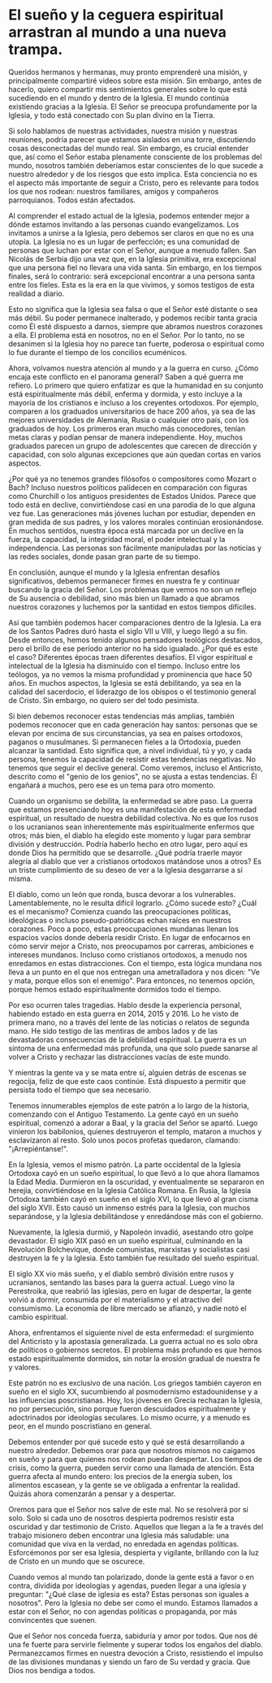 # El sueño y la ceguera espiritual arrastran al mundo a una nueva trampa.  

Queridos hermanos y hermanas, muy pronto emprenderé una misión, y principalmente compartiré videos sobre esta misión. Sin embargo, antes de hacerlo, quiero compartir mis sentimientos generales sobre lo que está sucediendo en el mundo y dentro de la Iglesia. El mundo continúa existiendo gracias a la Iglesia. El Señor se preocupa profundamente por la Iglesia, y todo está conectado con Su plan divino en la Tierra.  

Si solo hablamos de nuestras actividades, nuestra misión y nuestras reuniones, podría parecer que estamos aislados en una torre, discutiendo cosas desconectadas del mundo real. Sin embargo, es crucial entender que, así como el Señor estaba plenamente consciente de los problemas del mundo, nosotros también deberíamos estar conscientes de lo que sucede a nuestro alrededor y de los riesgos que esto implica. Esta conciencia no es el aspecto más importante de seguir a Cristo, pero es relevante para todos los que nos rodean: nuestros familiares, amigos y compañeros parroquianos. Todos están afectados.  

Al comprender el estado actual de la Iglesia, podemos entender mejor a dónde estamos invitando a las personas cuando evangelizamos. Los invitamos a unirse a la Iglesia, pero debemos ser claros en que no es una utopía. La Iglesia no es un lugar de perfección; es una comunidad de personas que luchan por estar con el Señor, aunque a menudo fallen. San Nicolás de Serbia dijo una vez que, en la Iglesia primitiva, era excepcional que una persona fiel no llevara una vida santa. Sin embargo, en los tiempos finales, será lo contrario: será excepcional encontrar a una persona santa entre los fieles. Esta es la era en la que vivimos, y somos testigos de esta realidad a diario.  

Esto no significa que la Iglesia sea falsa o que el Señor esté distante o sea más débil. Su poder permanece inalterado, y podemos recibir tanta gracia como Él esté dispuesto a darnos, siempre que abramos nuestros corazones a ella. El problema está en nosotros, no en el Señor. Por lo tanto, no se desanimen si la Iglesia hoy no parece tan fuerte, poderosa o espiritual como lo fue durante el tiempo de los concilios ecuménicos.  

Ahora, volvamos nuestra atención al mundo y a la guerra en curso. ¿Cómo encaja este conflicto en el panorama general? Saben a qué guerra me refiero. Lo primero que quiero enfatizar es que la humanidad en su conjunto está espiritualmente más débil, enferma y dormida, y esto incluye a la mayoría de los cristianos e incluso a los creyentes ortodoxos. Por ejemplo, comparen a los graduados universitarios de hace 200 años, ya sea de las mejores universidades de Alemania, Rusia o cualquier otro país, con los graduados de hoy. Los primeros eran mucho más conocedores, tenían metas claras y podían pensar de manera independiente. Hoy, muchos graduados parecen un grupo de adolescentes que carecen de dirección y capacidad, con solo algunas excepciones que aún quedan cortas en varios aspectos.  

¿Por qué ya no tenemos grandes filósofos o compositores como Mozart o Bach? Incluso nuestros políticos palidecen en comparación con figuras como Churchill o los antiguos presidentes de Estados Unidos. Parece que todo está en declive, convirtiéndose casi en una parodia de lo que alguna vez fue. Las generaciones más jóvenes luchan por estudiar, dependen en gran medida de sus padres, y los valores morales continúan erosionándose. En muchos sentidos, nuestra época está marcada por un declive en la fuerza, la capacidad, la integridad moral, el poder intelectual y la independencia. Las personas son fácilmente manipuladas por las noticias y las redes sociales, donde pasan gran parte de su tiempo.  

En conclusión, aunque el mundo y la Iglesia enfrentan desafíos significativos, debemos permanecer firmes en nuestra fe y continuar buscando la gracia del Señor. Los problemas que vemos no son un reflejo de Su ausencia o debilidad, sino más bien un llamado a que abramos nuestros corazones y luchemos por la santidad en estos tiempos difíciles.  

Así que también podemos hacer comparaciones dentro de la Iglesia. La era de los Santos Padres duró hasta el siglo VII u VIII, y luego llegó a su fin. Desde entonces, hemos tenido algunos pensadores teológicos destacados, pero el brillo de ese período anterior no ha sido igualado. ¿Por qué es este el caso? Diferentes épocas traen diferentes desafíos. El vigor espiritual e intelectual de la Iglesia ha disminuido con el tiempo. Incluso entre los teólogos, ya no vemos la misma profundidad y prominencia que hace 50 años. En muchos aspectos, la Iglesia se está debilitando, ya sea en la calidad del sacerdocio, el liderazgo de los obispos o el testimonio general de Cristo. Sin embargo, no quiero ser del todo pesimista.  

Si bien debemos reconocer estas tendencias más amplias, también podemos reconocer que en cada generación hay santos: personas que se elevan por encima de sus circunstancias, ya sea en países ortodoxos, paganos o musulmanes. Si permanecen fieles a la Ortodoxia, pueden alcanzar la santidad. Esto significa que, a nivel individual, tú y yo, y cada persona, tenemos la capacidad de resistir estas tendencias negativas. No tenemos que seguir el declive general. Como veremos, incluso el Anticristo, descrito como el "genio de los genios", no se ajusta a estas tendencias. Él engañará a muchos, pero ese es un tema para otro momento.  

Cuando un organismo se debilita, la enfermedad se abre paso. La guerra que estamos presenciando hoy es una manifestación de esta enfermedad espiritual, un resultado de nuestra debilidad colectiva. No es que los rusos o los ucranianos sean inherentemente más espiritualmente enfermos que otros; más bien, el diablo ha elegido este momento y lugar para sembrar división y destrucción. Podría haberlo hecho en otro lugar, pero aquí es donde Dios ha permitido que se desarrolle. ¿Qué podría traerle mayor alegría al diablo que ver a cristianos ortodoxos matándose unos a otros? Es un triste cumplimiento de su deseo de ver a la Iglesia desgarrarse a sí misma.  

El diablo, como un león que ronda, busca devorar a los vulnerables. Lamentablemente, no le resulta difícil lograrlo. ¿Cómo sucede esto? ¿Cuál es el mecanismo? Comienza cuando las preocupaciones políticas, ideológicas o incluso pseudo-patrióticas echan raíces en nuestros corazones. Poco a poco, estas preocupaciones mundanas llenan los espacios vacíos donde debería residir Cristo. En lugar de enfocarnos en cómo servir mejor a Cristo, nos preocupamos por carreras, ambiciones e intereses mundanos. Incluso como cristianos ortodoxos, a menudo nos enredamos en estas distracciones. Con el tiempo, esta lógica mundana nos lleva a un punto en el que nos entregan una ametralladora y nos dicen: "Ve y mata, porque ellos son el enemigo". Para entonces, no tenemos opción, porque hemos estado espiritualmente dormidos todo el tiempo.

Por eso ocurren tales tragedias. Hablo desde la experiencia personal, habiendo estado en esta guerra en 2014, 2015 y 2016. Lo he visto de primera mano, no a través del lente de las noticias o relatos de segunda mano. He sido testigo de las mentiras de ambos lados y de las devastadoras consecuencias de la debilidad espiritual. La guerra es un síntoma de una enfermedad más profunda, una que solo puede sanarse al volver a Cristo y rechazar las distracciones vacías de este mundo.

Y mientras la gente va y se mata entre sí, alguien detrás de escenas se regocija, feliz de que este caos continúe. Está dispuesto a permitir que persista todo el tiempo que sea necesario.

Tenemos innumerables ejemplos de este patrón a lo largo de la historia, comenzando con el Antiguo Testamento. La gente cayó en un sueño espiritual, comenzó a adorar a Baal, y la gracia del Señor se apartó. Luego vinieron los babilonios, quienes destruyeron el templo, mataron a muchos y esclavizaron al resto. Solo unos pocos profetas quedaron, clamando: "¡Arrepiéntanse!".

En la Iglesia, vemos el mismo patrón. La parte occidental de la Iglesia Ortodoxa cayó en un sueño espiritual, lo que llevó a lo que ahora llamamos la Edad Media. Durmieron en la oscuridad, y eventualmente se separaron en herejía, convirtiéndose en la Iglesia Católica Romana. En Rusia, la Iglesia Ortodoxa también cayó en sueño en el siglo XVI, lo que llevó al gran cisma del siglo XVII. Esto causó un inmenso estrés para la Iglesia, con muchos separándose, y la Iglesia debilitándose y enredándose más con el gobierno.

Nuevamente, la Iglesia durmió, y Napoleón invadió, asestando otro golpe devastador. El siglo XIX pasó en un sueño espiritual, culminando en la Revolución Bolchevique, donde comunistas, marxistas y socialistas casi destruyen la fe y la Iglesia. Esto también fue resultado del sueño espiritual.

El siglo XX vio más sueño, y el diablo sembró división entre rusos y ucranianos, sentando las bases para la guerra actual. Luego vino la Perestroika, que reabrió las iglesias, pero en lugar de despertar, la gente volvió a dormir, consumida por el materialismo y el atractivo del consumismo. La economía de libre mercado se afianzó, y nadie notó el cambio espiritual.

Ahora, enfrentamos el siguiente nivel de esta enfermedad: el surgimiento del Anticristo y la apostasía generalizada. La guerra actual no es solo obra de políticos o gobiernos secretos. El problema más profundo es que hemos estado espiritualmente dormidos, sin notar la erosión gradual de nuestra fe y valores.

Este patrón no es exclusivo de una nación. Los griegos también cayeron en sueño en el siglo XX, sucumbiendo al posmodernismo estadounidense y a las influencias poscristianas. Hoy, los jóvenes en Grecia rechazan la Iglesia, no por persecución, sino porque fueron descuidados espiritualmente y adoctrinados por ideologías seculares. Lo mismo ocurre, y a menudo es peor, en el mundo poscristiano en general.

Debemos entender por qué sucede esto y qué se está desarrollando a nuestro alrededor. Debemos orar para que nosotros mismos no caigamos en sueño y para que quienes nos rodean puedan despertar. Los tiempos de crisis, como la guerra, pueden servir como una llamada de atención. Esta guerra afecta al mundo entero: los precios de la energía suben, los alimentos escasean, y la gente se ve obligada a enfrentar la realidad. Quizás ahora comenzarán a pensar y a despertar.

Oremos para que el Señor nos salve de este mal. No se resolverá por sí solo. Solo si cada uno de nosotros despierta podremos resistir esta oscuridad y dar testimonio de Cristo. Aquellos que llegan a la fe a través del trabajo misionero deben encontrar una Iglesia más saludable: una comunidad que viva en la verdad, no enredada en agendas políticas. Esforcémonos por ser esa Iglesia, despierta y vigilante, brillando con la luz de Cristo en un mundo que se oscurece.

Cuando vemos al mundo tan polarizado, donde la gente está a favor o en contra, dividida por ideologías y agendas, pueden llegar a una iglesia y preguntar: "¿Qué clase de iglesia es esta? Estas personas son iguales a nosotros". Pero la Iglesia no debe ser como el mundo. Estamos llamados a estar con el Señor, no con agendas políticas o propaganda, por más convincentes que suenen.

Que el Señor nos conceda fuerza, sabiduría y amor por todos. Que nos dé una fe fuerte para servirle fielmente y superar todos los engaños del diablo. Permanezcamos firmes en nuestra devoción a Cristo, resistiendo el impulso de las divisiones mundanas y siendo un faro de Su verdad y gracia. Que Dios nos bendiga a todos.

